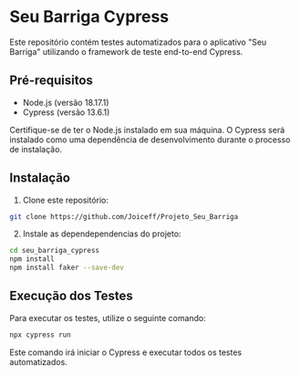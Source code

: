 # Seu Barriga Cypress

Este repositório contém testes automatizados para o aplicativo "Seu Barriga" utilizando o framework de teste end-to-end Cypress.

## Pré-requisitos

- Node.js (versão 18.17.1)
- Cypress (versão 13.6.1)

Certifique-se de ter o Node.js instalado em sua máquina. O Cypress será instalado como uma dependência de desenvolvimento durante o processo de instalação.

## Instalação

1. Clone este repositório:

```bash
git clone https://github.com/Joiceff/Projeto_Seu_Barriga
```
2. Instale as dependependencias do projeto:
```bash
cd seu_barriga_cypress
npm install
npm install faker --save-dev
```

## Execução dos Testes
Para executar os testes, utilize o seguinte comando: 
```bash
npx cypress run 
```
Este comando irá iniciar o Cypress e executar todos os testes automatizados.
